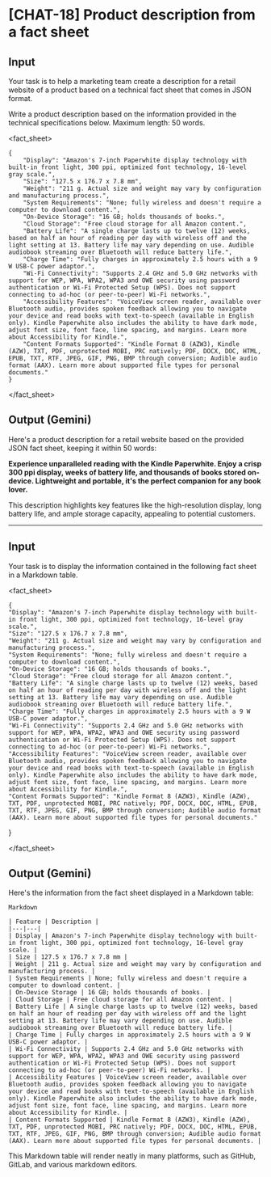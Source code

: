 # [CHAT-18] Product description from a fact sheet

## Input

Your task is to help a marketing team create a description for a retail website of a product based on a technical fact sheet that comes in JSON format.

Write a product description based on the information provided in the technical specifications below. Maximum length: 50 words.

<fact_sheet>
```
{
    "Display": "Amazon's 7-inch Paperwhite display technology with built-in front light, 300 ppi, optimized font technology, 16-level gray scale.",
    "Size": "127.5 x 176.7 x 7.8 mm",
    "Weight": "211 g. Actual size and weight may vary by configuration and manufacturing process.",
    "System Requirements": "None; fully wireless and doesn't require a computer to download content.",
    "On-Device Storage": "16 GB; holds thousands of books.",
    "Cloud Storage": "Free cloud storage for all Amazon content.",
    "Battery Life": "A single charge lasts up to twelve (12) weeks, based on half an hour of reading per day with wireless off and the light setting at 13. Battery life may vary depending on use. Audible audiobook streaming over Bluetooth will reduce battery life.",
    "Charge Time": "Fully charges in approximately 2.5 hours with a 9 W USB-C power adaptor.",
    "Wi-Fi Connectivity": "Supports 2.4 GHz and 5.0 GHz networks with support for WEP, WPA, WPA2, WPA3 and OWE security using password authentication or Wi-Fi Protected Setup (WPS). Does not support connecting to ad-hoc (or peer-to-peer) Wi-Fi networks.",
    "Accessibility Features": "VoiceView screen reader, available over Bluetooth audio, provides spoken feedback allowing you to navigate your device and read books with text-to-speech (available in English only). Kindle Paperwhite also includes the ability to have dark mode, adjust font size, font face, line spacing, and margins. Learn more about Accessibility for Kindle.",
    "Content Formats Supported": "Kindle Format 8 (AZW3), Kindle (AZW), TXT, PDF, unprotected MOBI, PRC natively; PDF, DOCX, DOC, HTML, EPUB, TXT, RTF, JPEG, GIF, PNG, BMP through conversion; Audible audio format (AAX). Learn more about supported file types for personal documents."
}
```
</fact_sheet>

## Output (Gemini)

Here's a product description for a retail website based on the provided JSON fact sheet, keeping it within 50 words:

**Experience unparalleled reading with the Kindle Paperwhite. Enjoy a crisp 300 ppi display, weeks of battery life, and thousands of books stored on-device. Lightweight and portable, it's the perfect companion for any book lover.** 

This description highlights key features like the high-resolution display, long battery life, and ample storage capacity, appealing to potential customers.

---

## Input

Your task is to display the information contained in the following fact sheet in a Markdown table.

<fact_sheet>

    {
    "Display": "Amazon's 7-inch Paperwhite display technology with built-in front light, 300 ppi, optimized font technology, 16-level gray scale.",
    "Size": "127.5 x 176.7 x 7.8 mm",
    "Weight": "211 g. Actual size and weight may vary by configuration and manufacturing process.",
    "System Requirements": "None; fully wireless and doesn't require a computer to download content.",
    "On-Device Storage": "16 GB; holds thousands of books.",
    "Cloud Storage": "Free cloud storage for all Amazon content.",
    "Battery Life": "A single charge lasts up to twelve (12) weeks, based on half an hour of reading per day with wireless off and the light setting at 13. Battery life may vary depending on use. Audible audiobook streaming over Bluetooth will reduce battery life.",
    "Charge Time": "Fully charges in approximately 2.5 hours with a 9 W USB-C power adaptor.",
    "Wi-Fi Connectivity": "Supports 2.4 GHz and 5.0 GHz networks with support for WEP, WPA, WPA2, WPA3 and OWE security using password authentication or Wi-Fi Protected Setup (WPS). Does not support connecting to ad-hoc (or peer-to-peer) Wi-Fi networks.",
    "Accessibility Features": "VoiceView screen reader, available over Bluetooth audio, provides spoken feedback allowing you to navigate your device and read books with text-to-speech (available in English only). Kindle Paperwhite also includes the ability to have dark mode, adjust font size, font face, line spacing, and margins. Learn more about Accessibility for Kindle.",
    "Content Formats Supported": "Kindle Format 8 (AZW3), Kindle (AZW), TXT, PDF, unprotected MOBI, PRC natively; PDF, DOCX, DOC, HTML, EPUB, TXT, RTF, JPEG, GIF, PNG, BMP through conversion; Audible audio format (AAX). Learn more about supported file types for personal documents."
}

</fact_sheet>

## Output (Gemini)

Here's the information from the fact sheet displayed in a Markdown table:

```
Markdown

| Feature | Description |
|---|---|
| Display | Amazon's 7-inch Paperwhite display technology with built-in front light, 300 ppi, optimized font technology, 16-level gray scale. |
| Size | 127.5 x 176.7 x 7.8 mm |
| Weight | 211 g. Actual size and weight may vary by configuration and manufacturing process. |
| System Requirements | None; fully wireless and doesn't require a computer to download content. |
| On-Device Storage | 16 GB; holds thousands of books. |
| Cloud Storage | Free cloud storage for all Amazon content. |
| Battery Life | A single charge lasts up to twelve (12) weeks, based on half an hour of reading per day with wireless off and the light setting at 13. Battery life may vary depending on use. Audible audiobook streaming over Bluetooth will reduce battery life. |
| Charge Time | Fully charges in approximately 2.5 hours with a 9 W USB-C power adaptor. |
| Wi-Fi Connectivity | Supports 2.4 GHz and 5.0 GHz networks with support for WEP, WPA, WPA2, WPA3 and OWE security using password authentication or Wi-Fi Protected Setup (WPS). Does not support connecting to ad-hoc (or peer-to-peer) Wi-Fi networks. |
| Accessibility Features | VoiceView screen reader, available over Bluetooth audio, provides spoken feedback allowing you to navigate your device and read books with text-to-speech (available in English only). Kindle Paperwhite also includes the ability to have dark mode, adjust font size, font face, line spacing, and margins. Learn more about Accessibility for Kindle. |
| Content Formats Supported | Kindle Format 8 (AZW3), Kindle (AZW), TXT, PDF, unprotected MOBI, PRC natively; PDF, DOCX, DOC, HTML, EPUB, TXT, RTF, JPEG, GIF, PNG, BMP through conversion; Audible audio format (AAX). Learn more about supported file types for personal documents. |
```

This Markdown table will render neatly in many platforms, such as GitHub, GitLab, and various markdown editors.
